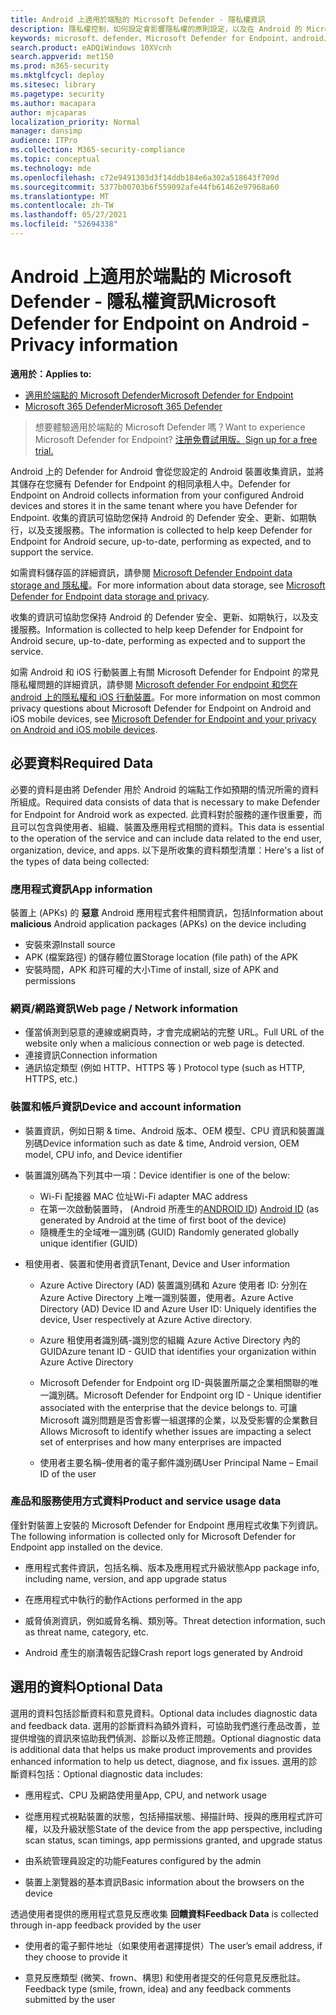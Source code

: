 ```yaml
---
title: Android 上適用於端點的 Microsoft Defender - 隱私權資訊
description: 隱私權控制，如何設定會影響隱私權的原則設定，以及在 Android 的 Microsoft Defender for Endpoint 中所收集的診斷資料資訊。
keywords: microsoft、defender、Microsoft Defender for Endpoint、android、隱私權、診斷
search.product: eADQiWindows 10XVcnh
search.appverid: met150
ms.prod: m365-security
ms.mktglfcycl: deploy
ms.sitesec: library
ms.pagetype: security
ms.author: macapara
author: mjcaparas
localization_priority: Normal
manager: dansimp
audience: ITPro
ms.collection: M365-security-compliance
ms.topic: conceptual
ms.technology: mde
ms.openlocfilehash: c72e9491303d3f14ddb184e6a302a518643f709d
ms.sourcegitcommit: 5377b00703b6f559092afe44fb61462e97968a60
ms.translationtype: MT
ms.contentlocale: zh-TW
ms.lasthandoff: 05/27/2021
ms.locfileid: "52694338"
---
```

#  <a name="microsoft-defender-for-endpoint-on-android---privacy-information"></a><span data-ttu-id="b13d1-104">Android 上適用於端點的 Microsoft Defender - 隱私權資訊</span><span class="sxs-lookup"><span data-stu-id="b13d1-104">Microsoft Defender for Endpoint on Android - Privacy information</span></span>

<span data-ttu-id="b13d1-105">**適用於：**</span><span class="sxs-lookup"><span data-stu-id="b13d1-105">**Applies to:**</span></span>
- [<span data-ttu-id="b13d1-106">適用於端點的 Microsoft Defender</span><span class="sxs-lookup"><span data-stu-id="b13d1-106">Microsoft Defender for Endpoint</span></span>](https://go.microsoft.com/fwlink/p/?linkid=2154037)
- [<span data-ttu-id="b13d1-107">Microsoft 365 Defender</span><span class="sxs-lookup"><span data-stu-id="b13d1-107">Microsoft 365 Defender</span></span>](https://go.microsoft.com/fwlink/?linkid=2118804)

> <span data-ttu-id="b13d1-108">想要體驗適用於端點的 Microsoft Defender 嗎？</span><span class="sxs-lookup"><span data-stu-id="b13d1-108">Want to experience Microsoft Defender for Endpoint?</span></span> [<span data-ttu-id="b13d1-109">注册免費試用版。</span><span class="sxs-lookup"><span data-stu-id="b13d1-109">Sign up for a free trial.</span></span>](https://www.microsoft.com/microsoft-365/windows/microsoft-defender-atp?ocid=docs-wdatp-exposedapis-abovefoldlink) 


<span data-ttu-id="b13d1-110">Android 上的 Defender for Android 會從您設定的 Android 裝置收集資訊，並將其儲存在您擁有 Defender for Endpoint 的相同承租人中。</span><span class="sxs-lookup"><span data-stu-id="b13d1-110">Defender for Endpoint on Android collects information from your configured Android devices and stores it in the same tenant where you have Defender for Endpoint.</span></span> <span data-ttu-id="b13d1-111">收集的資訊可協助您保持 Android 的 Defender 安全、更新、如期執行，以及支援服務。</span><span class="sxs-lookup"><span data-stu-id="b13d1-111">The information is collected to help keep Defender for Endpoint for Android secure, up-to-date, performing as expected, and to support the service.</span></span>

<span data-ttu-id="b13d1-112">如需資料儲存區的詳細資訊，請參閱 [Microsoft Defender Endpoint data storage and 隱私權](data-storage-privacy.md)。</span><span class="sxs-lookup"><span data-stu-id="b13d1-112">For more information about data storage, see [Microsoft Defender for Endpoint data storage and privacy](data-storage-privacy.md).</span></span>

<span data-ttu-id="b13d1-113">收集的資訊可協助您保持 Android 的 Defender 安全、更新、如期執行，以及支援服務。</span><span class="sxs-lookup"><span data-stu-id="b13d1-113">Information is collected to help keep Defender for Endpoint for Android secure, up-to-date, performing as expected and to support the service.</span></span>

<span data-ttu-id="b13d1-114">如需 Android 和 iOS 行動裝置上有關 Microsoft Defender for Endpoint 的常見隱私權問題的詳細資訊，請參閱 [Microsoft defender For endpoint 和您在 android 上的隱私權和 iOS 行動裝置](https://support.microsoft.com/topic/microsoft-defender-for-endpoint-and-your-privacy-on-android-and-ios-mobile-devices-4109bc54-8ec5-4433-9c33-d359b75ac22a)。</span><span class="sxs-lookup"><span data-stu-id="b13d1-114">For more information on most common privacy questions about Microsoft Defender for Endpoint on Android and iOS mobile devices, see [Microsoft Defender for Endpoint and your privacy on Android and iOS mobile devices](https://support.microsoft.com/topic/microsoft-defender-for-endpoint-and-your-privacy-on-android-and-ios-mobile-devices-4109bc54-8ec5-4433-9c33-d359b75ac22a).</span></span>

## <a name="required-data"></a><span data-ttu-id="b13d1-115">必要資料</span><span class="sxs-lookup"><span data-stu-id="b13d1-115">Required Data</span></span> 

<span data-ttu-id="b13d1-116">必要的資料是由將 Defender 用於 Android 的端點工作如預期的情況所需的資料所組成。</span><span class="sxs-lookup"><span data-stu-id="b13d1-116">Required data consists of data that is necessary to make Defender for Endpoint for Android work as expected.</span></span> <span data-ttu-id="b13d1-117">此資料對於服務的運作很重要，而且可以包含與使用者、組織、裝置及應用程式相關的資料。</span><span class="sxs-lookup"><span data-stu-id="b13d1-117">This data is essential to the operation of the service and can include data related to the end user, organization, device, and apps.</span></span> <span data-ttu-id="b13d1-118">以下是所收集的資料類型清單：</span><span class="sxs-lookup"><span data-stu-id="b13d1-118">Here's a list of the types of data being collected:</span></span>

### <a name="app-information"></a><span data-ttu-id="b13d1-119">應用程式資訊</span><span class="sxs-lookup"><span data-stu-id="b13d1-119">App information</span></span>

<span data-ttu-id="b13d1-120">裝置上 (APKs) 的 **惡意** Android 應用程式套件相關資訊，包括</span><span class="sxs-lookup"><span data-stu-id="b13d1-120">Information about **malicious** Android application packages (APKs) on the device including</span></span>

-  <span data-ttu-id="b13d1-121">安裝來源</span><span class="sxs-lookup"><span data-stu-id="b13d1-121">Install source</span></span>
-  <span data-ttu-id="b13d1-122">APK (檔案路徑) 的儲存體位置</span><span class="sxs-lookup"><span data-stu-id="b13d1-122">Storage location (file path) of the APK</span></span>
-  <span data-ttu-id="b13d1-123">安裝時間，APK 和許可權的大小</span><span class="sxs-lookup"><span data-stu-id="b13d1-123">Time of install, size of APK and permissions</span></span>

### <a name="web-page--network-information"></a><span data-ttu-id="b13d1-124">網頁/網路資訊</span><span class="sxs-lookup"><span data-stu-id="b13d1-124">Web page / Network information</span></span>

- <span data-ttu-id="b13d1-125">僅當偵測到惡意的連線或網頁時，才會完成網站的完整 URL。</span><span class="sxs-lookup"><span data-stu-id="b13d1-125">Full URL of the website only when a malicious connection or web page is detected.</span></span>
- <span data-ttu-id="b13d1-126">連接資訊</span><span class="sxs-lookup"><span data-stu-id="b13d1-126">Connection information</span></span>
- <span data-ttu-id="b13d1-127">通訊協定類型 (例如 HTTP、HTTPS 等 ) </span><span class="sxs-lookup"><span data-stu-id="b13d1-127">Protocol type (such as HTTP, HTTPS, etc.)</span></span>


### <a name="device-and-account-information"></a><span data-ttu-id="b13d1-128">裝置和帳戶資訊</span><span class="sxs-lookup"><span data-stu-id="b13d1-128">Device and account information</span></span>

- <span data-ttu-id="b13d1-129">裝置資訊，例如日期 & time、Android 版本、OEM 模型、CPU 資訊和裝置識別碼</span><span class="sxs-lookup"><span data-stu-id="b13d1-129">Device information such as date & time, Android version, OEM model, CPU       info, and Device identifier</span></span>
- <span data-ttu-id="b13d1-130">裝置識別碼為下列其中一項：</span><span class="sxs-lookup"><span data-stu-id="b13d1-130">Device identifier is one of the below:</span></span>
    - <span data-ttu-id="b13d1-131">Wi-Fi 配接器 MAC 位址</span><span class="sxs-lookup"><span data-stu-id="b13d1-131">Wi-Fi adapter MAC address</span></span>
    - <span data-ttu-id="b13d1-132">在第一次啟動裝置時， (Android 所產生的[ANDROID ID](https://developer.android.com/reference/android/provider/Settings.Secure#ANDROID_ID)) </span><span class="sxs-lookup"><span data-stu-id="b13d1-132">[Android       ID](https://developer.android.com/reference/android/provider/Settings.Secure#ANDROID_ID) (as generated by Android at the time of first boot of the device)</span></span>
    - <span data-ttu-id="b13d1-133">隨機產生的全域唯一識別碼 (GUID) </span><span class="sxs-lookup"><span data-stu-id="b13d1-133">Randomly generated globally unique identifier (GUID)</span></span>

- <span data-ttu-id="b13d1-134">租使用者、裝置和使用者資訊</span><span class="sxs-lookup"><span data-stu-id="b13d1-134">Tenant, Device and User information</span></span>
    -   <span data-ttu-id="b13d1-135">Azure Active Directory (AD) 裝置識別碼和 Azure 使用者 ID: 分別在 Azure Active Directory 上唯一識別裝置，使用者。</span><span class="sxs-lookup"><span data-stu-id="b13d1-135">Azure Active Directory (AD) Device ID and Azure User ID: Uniquely     identifies the device, User respectively at Azure Active directory.</span></span>

    -   <span data-ttu-id="b13d1-136">Azure 租使用者識別碼-識別您的組織 Azure Active Directory 內的 GUID</span><span class="sxs-lookup"><span data-stu-id="b13d1-136">Azure tenant ID - GUID that identifies your organization within     Azure Active Directory</span></span>

    -   <span data-ttu-id="b13d1-137">Microsoft Defender for Endpoint org ID-與裝置所屬之企業相關聯的唯一識別碼。</span><span class="sxs-lookup"><span data-stu-id="b13d1-137">Microsoft Defender for Endpoint org ID - Unique identifier associated with the enterprise that the device belongs to.</span></span> <span data-ttu-id="b13d1-138">可讓 Microsoft 識別問題是否會影響一組選擇的企業，以及受影響的企業數目</span><span class="sxs-lookup"><span data-stu-id="b13d1-138">Allows Microsoft to identify whether issues are impacting a select set of enterprises and how many enterprises are impacted</span></span> 

    -   <span data-ttu-id="b13d1-139">使用者主要名稱–使用者的電子郵件識別碼</span><span class="sxs-lookup"><span data-stu-id="b13d1-139">User Principal Name – Email ID of the user</span></span>

### <a name="product-and-service-usage-data"></a><span data-ttu-id="b13d1-140">產品和服務使用方式資料</span><span class="sxs-lookup"><span data-stu-id="b13d1-140">Product and service usage data</span></span>

<span data-ttu-id="b13d1-141">僅針對裝置上安裝的 Microsoft Defender for Endpoint 應用程式收集下列資訊。</span><span class="sxs-lookup"><span data-stu-id="b13d1-141">The following information is collected only for Microsoft Defender for Endpoint app installed on the device.</span></span> 

-   <span data-ttu-id="b13d1-142">應用程式套件資訊，包括名稱、版本及應用程式升級狀態</span><span class="sxs-lookup"><span data-stu-id="b13d1-142">App package info, including name, version, and app upgrade status</span></span>

-   <span data-ttu-id="b13d1-143">在應用程式中執行的動作</span><span class="sxs-lookup"><span data-stu-id="b13d1-143">Actions performed in the app</span></span>

-   <span data-ttu-id="b13d1-144">威脅偵測資訊，例如威脅名稱、類別等。</span><span class="sxs-lookup"><span data-stu-id="b13d1-144">Threat detection information, such as threat name, category, etc.</span></span>

-   <span data-ttu-id="b13d1-145">Android 產生的崩潰報告記錄</span><span class="sxs-lookup"><span data-stu-id="b13d1-145">Crash report logs generated by Android</span></span>

## <a name="optional-data"></a><span data-ttu-id="b13d1-146">選用的資料</span><span class="sxs-lookup"><span data-stu-id="b13d1-146">Optional Data</span></span>

<span data-ttu-id="b13d1-147">選用的資料包括診斷資料和意見資料。</span><span class="sxs-lookup"><span data-stu-id="b13d1-147">Optional data includes diagnostic data and feedback data.</span></span> <span data-ttu-id="b13d1-148">選用的診斷資料為額外資料，可協助我們進行產品改善，並提供增強的資訊來協助我們偵測、診斷以及修正問題。</span><span class="sxs-lookup"><span data-stu-id="b13d1-148">Optional diagnostic data is additional data that helps us make product improvements and provides enhanced information to help us detect, diagnose, and fix issues.</span></span> <span data-ttu-id="b13d1-149">選用的診斷資料包括：</span><span class="sxs-lookup"><span data-stu-id="b13d1-149">Optional diagnostic data includes:</span></span>

-   <span data-ttu-id="b13d1-150">應用程式、CPU 及網路使用量</span><span class="sxs-lookup"><span data-stu-id="b13d1-150">App, CPU, and network usage</span></span>

-   <span data-ttu-id="b13d1-151">從應用程式視點裝置的狀態，包括掃描狀態、掃描計時、授與的應用程式許可權，以及升級狀態</span><span class="sxs-lookup"><span data-stu-id="b13d1-151">State of the device from the app perspective, including scan status, scan timings, app permissions granted, and upgrade status</span></span>

-   <span data-ttu-id="b13d1-152">由系統管理員設定的功能</span><span class="sxs-lookup"><span data-stu-id="b13d1-152">Features configured by the admin</span></span>

-   <span data-ttu-id="b13d1-153">裝置上瀏覽器的基本資訊</span><span class="sxs-lookup"><span data-stu-id="b13d1-153">Basic information about the browsers on the device</span></span>

<span data-ttu-id="b13d1-154">透過使用者提供的應用程式意見反應收集 **回饋資料**</span><span class="sxs-lookup"><span data-stu-id="b13d1-154">**Feedback Data** is collected through in-app feedback provided by the user</span></span>

-   <span data-ttu-id="b13d1-155">使用者的電子郵件地址（如果使用者選擇提供）</span><span class="sxs-lookup"><span data-stu-id="b13d1-155">The user’s email address, if they choose to provide it</span></span>

-   <span data-ttu-id="b13d1-156">意見反應類型 (微笑、frown、構思) 和使用者提交的任何意見反應批註。</span><span class="sxs-lookup"><span data-stu-id="b13d1-156">Feedback type (smile, frown, idea) and any feedback comments submitted by the user</span></span>
